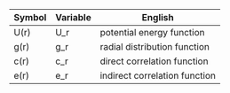 | Symbol | Variable | English |
| --- | --- | --- |
| U(r) | U_r | potential energy function |
| g(r) | g_r | radial distribution function |
| c(r) | c_r | direct correlation function |
| e(r) | e_r | indirect correlation function |
